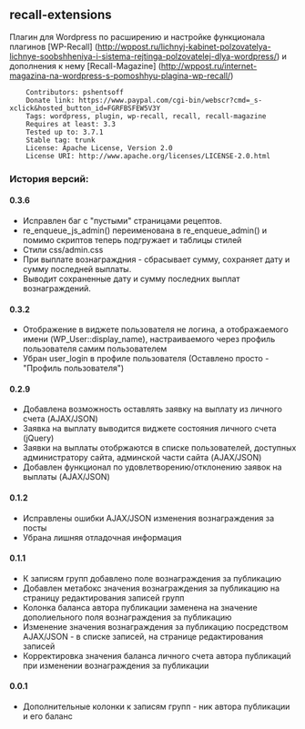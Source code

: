 ## recall-extensions

Плагин для Wordpress по расширению и настройке функционала плагинов
[WP-Recall] (http://wppost.ru/lichnyj-kabinet-polzovatelya-lichnye-soobshheniya-i-sistema-rejtinga-polzovatelej-dlya-wordpress/)
и дополнения к нему [Recall-Magazine] (http://wppost.ru/internet-magazina-na-wordpress-s-pomoshhyu-plagina-wp-recall/)

        Contributors: pshentsoff
        Donate link: https://www.paypal.com/cgi-bin/webscr?cmd=_s-xclick&hosted_button_id=FGRFBSFEW5V3Y
        Tags: wordpress, plugin, wp-recall, recall, recall-magazine
        Requires at least: 3.3
        Tested up to: 3.7.1
        Stable tag: trunk
        License: Apache License, Version 2.0
        License URI: http://www.apache.org/licenses/LICENSE-2.0.html

### История версий:

#### 0.3.6
-   Исправлен баг с "пустыми" страницами рецептов.
-   re_enqueue_js_admin() переименована в re_enqueue_admin() и помимо скриптов теперь подгружает и таблицы стилей
-   Стили css/admin.css
-   При выплате вознаграждния - сбрасывает сумму, сохраняет дату и сумму последней выплаты.
-   Выводит сохраненные дату и сумму последних выплат вознаграждений.

#### 0.3.2
-   Отображение в виджете пользователя не логина, а отображаемого имени (WP_User::display_name), настраиваемого через
профиль пользователя самим пользователем
-   Убран user_login в профиле пользователя (Оставлено просто - "Профиль пользователя")

#### 0.2.9
-   Добавлена возможность оставлять заявку на выплату из личного счета (AJAX/JSON)
-   Заявка на выплату выводится виджете состояния личного счета (jQuery)
-   Заявки на выплаты отобржаются в списке пользователей, доступных администратору сайта, админской части сайта (AJAX/JSON)
-   Добавлен функционал по удовлетворению/отклонению заявок на выплаты (AJAX/JSON)

#### 0.1.2
-   Исправлены ошибки  AJAX/JSON изменения вознаграждения за посты
-   Убрана лишняя отладочная информация

#### 0.1.1
-   К записям групп добавлено поле вознаграждения за публикацию
-   Добавлен метабокс значения вознаграждения за публикацию на страницу редактирования записей групп
-   Колонка баланса автора публикации заменена на значение дополиельного поля вознаграждения за публикацию
-   Изменение значения вознаграждения за публикацию посредством AJAX/JSON - в списке записей, на странице редактирования записей
-   Корректировка значения баланса личного счета автора публикаций при изменении вознаграждения за публикации

#### 0.0.1
-   Дополнительные колонки к записям групп - ник автора публикации и его баланс

